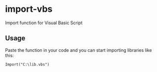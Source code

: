 # import-vbs
Import function for Visual Basic Script

## Usage

Paste the function in your code and you can start importing libraries like this:

```vbs
Import("C:\lib.vbs")

```
